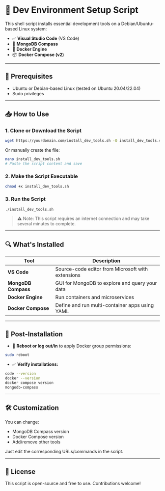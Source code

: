 # 🚀 Dev Environment Setup Script

This shell script installs essential development tools on a Debian/Ubuntu-based Linux system:

- ✅ **Visual Studio Code** (VS Code)
- 🍃 **MongoDB Compass**
- 🐳 **Docker Engine**
- 📦 **Docker Compose (v2)**

---

## 🧾 Prerequisites

- Ubuntu or Debian-based Linux (tested on Ubuntu 20.04/22.04)
- Sudo privileges

---

## 📥 How to Use

### 1. Clone or Download the Script

```bash
wget https://yourdomain.com/install_dev_tools.sh -O install_dev_tools.sh
```

Or manually create the file:

```bash
nano install_dev_tools.sh
# Paste the script content and save
```

### 2. Make the Script Executable

```bash
chmod +x install_dev_tools.sh
```

### 3. Run the Script

```bash
./install_dev_tools.sh
```

> ⚠️ Note: This script requires an internet connection and may take several minutes to complete.

---

## 🔍 What's Installed

| Tool              | Description                                      |
|-------------------|--------------------------------------------------|
| **VS Code**       | Source-code editor from Microsoft with extensions |
| **MongoDB Compass** | GUI for MongoDB to explore and query your data |
| **Docker Engine** | Run containers and microservices                |
| **Docker Compose**| Define and run multi-container apps using YAML  |

---

## 📌 Post-Installation

- 🔄 **Reboot or log out/in** to apply Docker group permissions:

```bash
sudo reboot
```

- ✅ **Verify installations:**

```bash
code --version
docker --version
docker compose version
mongodb-compass
```

---

## 🛠 Customization

You can change:
- MongoDB Compass version
- Docker Compose version
- Add/remove other tools

Just edit the corresponding URLs/commands in the script.

---

## 📄 License

This script is open-source and free to use. Contributions welcome!
